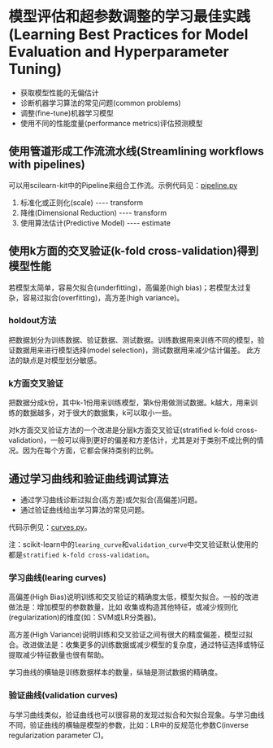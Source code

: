 # 模型评估和超参数调整的学习最佳实践(Learning Best Practices for Model Evaluation and Hyperparameter Tuning)

- 获取模型性能的无偏估计
- 诊断机器学习算法的常见问题(common problems)
- 调整(fine-tune)机器学习模型
- 使用不同的性能度量(performance metrics)评估预测模型

## 使用管道形成工作流流水线(Streamlining workflows with pipelines)

可以用scilearn-kit中的Pipeline来组合工作流。示例代码见：[pipeline.py](pipeline.py)

1. 标准化或正则化(scale)             ---- transform
1. 降维(Dimensional Reduction)     ---- transform
1. 使用算法估计(Predictive Model)    ---- estimate

## 使用k方面的交叉验证(k-fold cross-validation)得到模型性能

若模型太简单，容易欠拟合(underfitting)，高偏差(high bias)；若模型太过复杂，容易过拟合(overfitting)，高方差(high variance)。

### holdout方法

把数据划分为训练数据、验证数据、测试数据。训练数据用来训练不同的模型，验证数据用来进行模型选择(model selection)，测试数据用来减少估计偏差。
此方法的缺点是对模型划分敏感。

### k方面交叉验证

把数据分成k份，其中k-1份用来训练模型，第k份用做测试数据。k越大，用来训练的数据越多，对于很大的数据集，k可以取小一些。

对k方面交叉验证方法的一个改进是分层k方面交叉验证(stratified k-fold cross-validation)，一般可以得到更好的偏差和方差估计，尤其是对于类别不成比例的情况。因为在每个方面，它都会保持类别的比例。

## 通过学习曲线和验证曲线调试算法

- 通过学习曲线诊断过拟合(高方差)或欠拟合(高偏差)问题。
- 通过验证曲线给出学习算法的常见问题。

代码示例见：[curves.py](curves.py)。

注：scikit-learn中的`learing_curve`和`validation_curve`中交叉验证默认使用的都是`stratified k-fold cross-validation`。

### 学习曲线(learing curves)

高偏差(High Bias)说明训练和交叉验证的精确度太低，模型欠拟合。一般的改进做法是：增加模型的参数数量，比如 收集或构造其他特征，或减少规则化(regularization)的维度(如：SVM或LR分类器)。

高方差(High Variance)说明训练和交叉验证之间有很大的精度偏差，模型过拟合。改进做法是：收集更多的训练数据或减少模型的复杂度，通过特征选择或特征提取减少特征数量也很有帮助。

学习曲线的横轴是训练数据样本的数量，纵轴是测试数据的精确度。

### 验证曲线(validation curves)

与学习曲线类似，验证曲线也可以很容易的发现过拟合和欠拟合现象。与学习曲线不同，验证曲线的横轴是模型的参数，比如：LR中的反规范化参数C(inverse regularization parameter C)。
